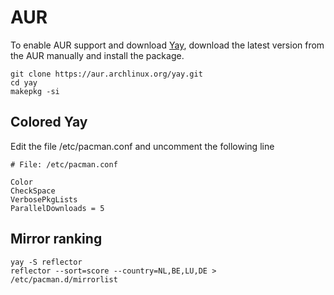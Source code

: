 # AUR

To enable AUR support and download [Yay](https://github.com/Jguer/yay), download the latest version from the AUR
manually and install the package.

```shell
git clone https://aur.archlinux.org/yay.git
cd yay
makepkg -si
```

## Colored Yay

Edit the file /etc/pacman.conf and uncomment the following line

```shell
# File: /etc/pacman.conf

Color
CheckSpace
VerbosePkgLists
ParallelDownloads = 5
```

## Mirror ranking

```shell
yay -S reflector
reflector --sort=score --country=NL,BE,LU,DE > /etc/pacman.d/mirrorlist
```
